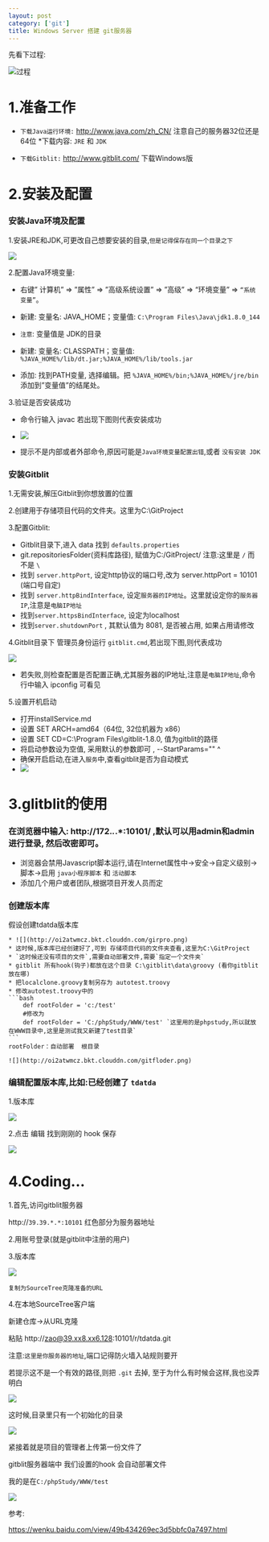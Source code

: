 ```yaml
---
layout: post
category: ['git']
title: Windows Server 搭建 git服务器
---
```


先看下过程:

![过程](http://oi2atwmcz.bkt.clouddn.com/gitblit.png)

# 1.准备工作
 * `下载Java运行环境:` <http://www.java.com/zh_CN/>  注意自己的服务器32位还是64位
 	*下载内容: `JRE` 和 `JDK`

 * `下载Gitblit:` <http://www.gitblit.com/>  下载Windows版


# 2.安装及配置

### 安装Java环境及配置

1.安装JRE和JDK,可更改自己想要安装的目录,`但是记得保存在同一个目录之下`

![](http://oi2atwmcz.bkt.clouddn.com/javashow.png)

2.配置Java环境变量:
* 右键” 计算机” => ”属性” => ”高级系统设置” => ”高级” => “环境变量” => `“系统变量”`。

* 新建: 变量名: JAVA_HOME；变量值: `C:\Program Files\Java\jdk1.8.0_144`

* `注意`: 变量值是 JDK的目录

* 新建: 变量名: CLASSPATH；变量值: `%JAVA_HOME%/lib/dt.jar;%JAVA_HOME%/lib/tools.jar`

* 添加: 找到PATH变量, 选择编辑。把 `%JAVA_HOME%/bin;%JAVA_HOME%/jre/bin` 添加到”变量值”的结尾处。


3.验证是否安装成功
* 命令行输入 javac 若出现下图则代表安装成功

* ![](http://oi2atwmcz.bkt.clouddn.com/javasuccess.png)

* 提示不是内部或者外部命令,原因可能是`Java环境变量配置出错`,或者 `没有安装 JDK`


### 安装Gitblit
1.无需安装,解压Gitblit到你想放置的位置

2.创建用于存储项目代码的文件夹。这里为C:\GitProject

3.配置Gitblit:

* Gitblit目录下,进入 data 找到 `defaults.properties`
* git.repositoriesFolder(资料库路径), 赋值为C:/GitProject/ 注意:这里是 `/` 而不是 `\`
* 找到 `server.httpPort`, 设定http协议的端口号,改为 server.httpPort = 10101 (端口号自定)
* 找到 `server.httpBindInterface`, 设定`服务器的IP地址`。这里就设定你的`服务器IP`,注意是`电脑IP地址`
* 找到`server.httpsBindInterface`, 设定为localhost
* 找到`server.shutdownPort` , 其默认值为 8081, 是否被占用, 如果占用请修改

4.Gitblit目录下 管理员身份运行 `gitblit.cmd`,若出现下图,则代表成功

![](http://oi2atwmcz.bkt.clouddn.com/gitsuccess.png)

* 若失败,则检查配置是否配置正确,尤其服务器的IP地址,注意是`电脑IP地址`,命令行中输入 ipconfig 可看见

5.设置开机启动

* 打开installService.md
* 设置 SET ARCH=amd64（64位, 32位机器为 x86）
* 设置 SET CD=C:\Program Files\gitblit-1.8.0, 值为gitblit的路径
* 将启动参数设为空值, 采用默认的参数即可 , --StartParams="" ^
* 确保开启启动,在进入`服务`中,查看gitblit是否为自动模式
* ![](http://oi2atwmcz.bkt.clouddn.com/gitset.png)



# 3.glitblit的使用
### 在浏览器中输入: http://172.*.*.*:10101/ ,默认可以用admin和admin进行登录, 然后改密即可。
* 浏览器会禁用Javascript脚本运行,请在Internet属性中->安全->自定义级别->脚本->启用 `java小程序脚本` 和 `活动脚本`
* 添加几个用户或者团队,根据项目开发人员而定
### 创建版本库

假设创建tdatda版本库

	* ![](http://oi2atwmcz.bkt.clouddn.com/girpro.png)
	* 这时候,版本库已经创建好了,可到 存储项目代码的文件夹查看,这里为C:\GitProject
	* `这时候还没有项目的文件`,需要自动部署文件,需要`指定一个文件夹`
	* gitblit 所有hook(钩子)都放在这个目录 C:\gitblit\data\groovy (看你gitblit放在哪)
	* 把localclone.groovy复制另存为 autotest.troovy
	* 修改autotest.troovy中的
	```bash
		def rootFolder = 'c:/test'
		#修改为
		def rootFolder = 'C:/phpStudy/WWW/test' `这里用的是phpstudy,所以就放在WWW目录中,这里是测试我又新建了test目录`
	```
	rootFolder：自动部署  根目录

	![](http://oi2atwmcz.bkt.clouddn.com/gitfloder.png)

### 编辑配置版本库,比如:已经创建了 `tdatda`
1.版本库

![](http://oi2atwmcz.bkt.clouddn.com/ddd.png)

2.点击 编辑 找到刚刚的 hook   保存

![](http://oi2atwmcz.bkt.clouddn.com/gitedit.png)



# 4.Coding...

1.首先,访问gitblit服务器

http://`39.39.*.*:10101`  红色部分为服务器地址

2.用账号登录(就是gitblit中注册的用户)

3.版本库

![](http://oi2atwmcz.bkt.clouddn.com/ssdf.png)

`复制为SourceTree克隆准备的URL`

4.在本地SourceTree客户端

新建仓库->从URL克隆

粘贴 http://zao@39.xx8.xx6.128:10101/r/tdatda.git

注意:`这里是你服务器的地址`,端口记得防火墙入站规则要开

若提示这不是一个有效的路径,则把  `.git` 去掉, 至于为什么有时候会这样,我也没弄明白

![](http://oi2atwmcz.bkt.clouddn.com/sttu.png)

这时候,目录里只有一个初始化的目录

![](http://oi2atwmcz.bkt.clouddn.com/suut.png)

紧接着就是项目的管理者上传第一份文件了

gitblit服务器端中  我们设置的hook 会自动部署文件

我的是在`C:/phpStudy/WWW/test`

![](http://oi2atwmcz.bkt.clouddn.com/tdatad.png)


参考:

<https://wenku.baidu.com/view/49b434269ec3d5bbfc0a7497.html>



